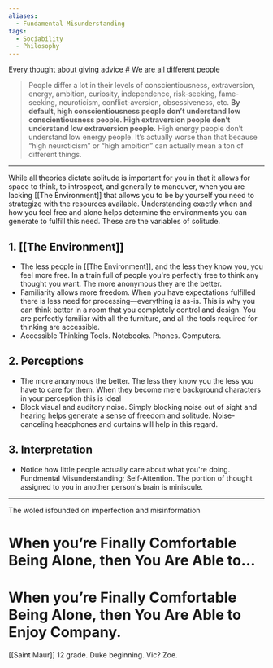```yaml
---
aliases:
  - Fundamental Misunderstanding
tags:
  - Sociability
  - Philosophy
---
```


[Every thought about giving advice # We are all different people](x-devonthink-item://6D7306D4-BA50-4D8C-933A-49CA692D81F4)

> People differ a lot in their levels of conscientiousness, extraversion, energy, ambition, curiosity, independence, risk-seeking, fame-seeking, neuroticism, conflict-aversion, obsessiveness, etc. **By default, high conscientiousness people don’t understand low conscientiousness people. High extraversion people don’t understand low extraversion people.** High energy people don’t understand low energy people. It’s actually worse than that because “high neuroticism” or “high ambition” can actually mean a ton of different things.

---

While all theories dictate solitude is important for you in that it allows for space to think, to introspect, and generally to maneuver, when you are lacking [[The Environment]] that allows you to be by yourself you need to strategize with the resources available. Understanding exactly when and how you feel free and alone helps determine the environments you can generate to fulfill this need. These are the variables of solitude.

## 1. [[The Environment]]

- The less people in [[The Environment]], and the less they know you, you feel more free. In a train full of people you're perfectly free to think any thought you want. The more anonymous they are the better.
- Familiarity allows more freedom. When you have expectations fulfilled there is less need for processing—everything is as-is. This is why you can think better in a room that you completely control and design. You are perfectly familiar with all the furniture, and all the tools required for thinking are accessible.
- Accessible Thinking Tools. Notebooks. Phones. Computers.

## 2. Perceptions

- The more anonymous the better. The less they know you the less you have to care for them. When they become mere background characters in your perception this is ideal
- Block visual and auditory noise. Simply blocking noise out of sight and hearing helps generate a sense of freedom and solitude. Noise-canceling headphones and curtains will help in this regard.

## 3. Interpretation

- Notice how little people actually care about what you're doing. Fundmental Misunderstanding; Self-Attention. The portion of thought assigned to you in another person's brain is miniscule.

---
The woled isfounded on imperfection and misinformation

# When you’re Finally Comfortable Being Alone, then You Are Able to…

# When you’re Finally Comfortable Being Alone, then You Are Able to Enjoy Company.

[[Saint Maur]] 12 grade.
Duke beginning. Vic? Zoe.
